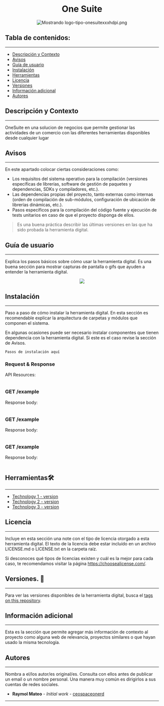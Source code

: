 


<h1 align="center"> One Suite</h1>
<p align="center"><img src="https://lh3.googleusercontent.com/u/0/drive-viewer/AEYmBYRDDk2EynD6PDKHaGG9i8ey1qbfNLh_UAbyLs5EcqXe2y1_kYhaMRssGD-qaB8aJ6MXaa-9jBn26H2AtDuQhNicgx3f=w1912-h976" class="ndfHFb-c4YZDc-HiaYvf-RJLb9c" alt="Mostrando logo-tipo-onesuitexxxhdpi.png" aria-hidden="true"></p>
<!-- <p align="center"><img src="https://miro.medium.com/v2/resize:fit:1400/format:webp/1*94Z17dA4rkLL5pOon2ZbCw.jpeg"/></p>  -->

## Tabla de contenidos:
---
- [Descripción y Contexto](#descripción-y-contexto)
- [Avisos](#avisos)
- [Guía de usuario](#guía-de-usuario)
- [Instalación](#instalación)
- [Herramientas](#herramientas🛠️)
- [Licencia](#licencia)
- [Versiones](#versiones-📌)
- [Información adicional](#información-adicional)
- [Autores](#autores)


## Descripción y Contexto
---
OneSuite en una solucion de negocios que permite gestionar las actividades de un comercio con las diferentes herramientas disponibles desde cualquier lugar

## Avisos
---
En este apartado colocar ciertas consideraciones como:
- Los requisitos del sistema operativo para la compilación (versiones específicas de librerías, software de gestión de paquetes y dependencias, SDKs y compiladores, etc.).
- Las dependencias propias del proyecto, tanto externas como internas (orden de compilación de sub-módulos, configuración de ubicación de librerías dinámicas, etc.).
- Pasos específicos para la compilación del código fuente y ejecución de tests unitarios en caso de que el proyecto disponga de ellos.

>Es una buena práctica describir las últimas versiones en las que ha sido probada la herramienta digital.

## Guía de usuario
---
Explica los pasos básicos sobre cómo usar la herramienta digital. Es una buena sección para mostrar capturas de pantalla o gifs que ayuden a entender la herramienta digital.
<p align="center"><img src="https://img.freepik.com/vector-gratis/libro-guia-usuario-iconos-manual-o-instrucciones-libro-espiral-herramientas_274258-35.jpg"/></p> 


## Instalación
---
Paso a paso de cómo instalar la herramienta digital. En esta sección es recomendable explicar la arquitectura de carpetas y módulos que componen el sistema.

En algunas ocasiones puede ser necesario instalar componentes que tienen dependencia con la herramienta digital. Si este es el caso revise la sección de Avisos.

```
Pasos de instalación aquí
```

### Request & Response
API Resources:
```

```
### GET /example
Response body:
```

```

### GET /example
Response body:
```

```

### GET /example
Response body:
```

```

## Herramientas🛠️
---
* [Technology 1 - version](url)
* [Technology 2 - version](url)
* [Technology 3 - version](url)

## Licencia
---
Incluye en esta sección una note con el tipo de licencia otorgado a esta herramienta digital. El texto de la licencia debe estar incluído en un archivo LICENSE.md o LICENSE.txt en la carpeta raíz.

Si desconoces qué tipos de licencias existen y cuál es la mejor para cada caso, te recomendamos visitar la página https://choosealicense.com/.

## Versiones. 📌
---
Para ver las versiones disponibles de la herramienta dígital, busca el [tags on this repository](https://github.com/opticrd/.....).

## Información adicional
---
Esta es la sección que permite agregar más información de contexto al proyecto como alguna web de relevancia, proyectos similares o que hayan usado la misma tecnología.

## Autores
---
Nombra a el/los autor/es original/es. Consulta con ellos antes de publicar un email o un nombre personal. Una manera muy común es dirigirlos a sus cuentas de redes sociales.

* **Raymol Mateo** - *Initial work* - [ceospaceonerd](https://github.com/ceospaceonerd)



---
